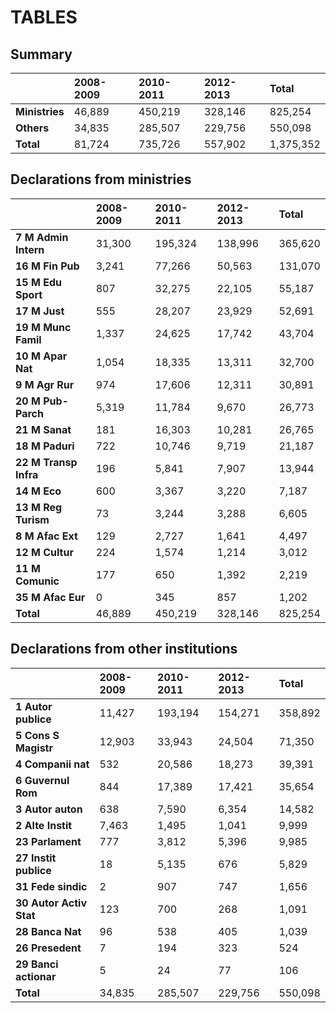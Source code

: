 # TABLES




## Summary


| &nbsp;           | 2008-2009   | 2010-2011   | 2012-2013   | Total     |
|:-----------------|:------------|:------------|:------------|:----------|
| **Ministries**   | 46,889      | 450,219     | 328,146     | 825,254   |
| **Others**       | 34,835      | 285,507     | 229,756     | 550,098   |
| **Total**        | 81,724      | 735,726     | 557,902     | 1,375,352 |


## Declarations from ministries


| &nbsp;                  | 2008-2009   | 2010-2011   | 2012-2013   | Total   |
|:------------------------|:------------|:------------|:------------|:--------|
| **7 M Admin Intern**    | 31,300      | 195,324     | 138,996     | 365,620 |
| **16 M Fin Pub**        | 3,241       | 77,266      | 50,563      | 131,070 |
| **15 M Edu Sport**      | 807         | 32,275      | 22,105      | 55,187  |
| **17 M Just**           | 555         | 28,207      | 23,929      | 52,691  |
| **19 M Munc Famil**     | 1,337       | 24,625      | 17,742      | 43,704  |
| **10 M Apar Nat**       | 1,054       | 18,335      | 13,311      | 32,700  |
| **9 M Agr Rur**         | 974         | 17,606      | 12,311      | 30,891  |
| **20 M Pub-Parch**      | 5,319       | 11,784      | 9,670       | 26,773  |
| **21 M Sanat**          | 181         | 16,303      | 10,281      | 26,765  |
| **18 M Paduri**         | 722         | 10,746      | 9,719       | 21,187  |
| **22 M Transp Infra**   | 196         | 5,841       | 7,907       | 13,944  |
| **14 M Eco**            | 600         | 3,367       | 3,220       | 7,187   |
| **13 M Reg Turism**     | 73          | 3,244       | 3,288       | 6,605   |
| **8 M Afac Ext**        | 129         | 2,727       | 1,641       | 4,497   |
| **12 M Cultur**         | 224         | 1,574       | 1,214       | 3,012   |
| **11 M Comunic**        | 177         | 650         | 1,392       | 2,219   |
| **35 M Afac Eur**       | 0           | 345         | 857         | 1,202   |
| **Total**               | 46,889      | 450,219     | 328,146     | 825,254 |


## Declarations from other institutions


| &nbsp;                    | 2008-2009   | 2010-2011   | 2012-2013   | Total   |
|:--------------------------|:------------|:------------|:------------|:--------|
| **1 Autor publice**       | 11,427      | 193,194     | 154,271     | 358,892 |
| **5 Cons S Magistr**      | 12,903      | 33,943      | 24,504      | 71,350  |
| **4 Companii nat**        | 532         | 20,586      | 18,273      | 39,391  |
| **6 Guvernul Rom**        | 844         | 17,389      | 17,421      | 35,654  |
| **3 Autor auton**         | 638         | 7,590       | 6,354       | 14,582  |
| **2 Alte Instit**         | 7,463       | 1,495       | 1,041       | 9,999   |
| **23 Parlament**          | 777         | 3,812       | 5,396       | 9,985   |
| **27 Instit publice**     | 18          | 5,135       | 676         | 5,829   |
| **31 Fede sindic**        | 2           | 907         | 747         | 1,656   |
| **30 Autor Activ Stat**   | 123         | 700         | 268         | 1,091   |
| **28 Banca Nat**          | 96          | 538         | 405         | 1,039   |
| **26 Presedent**          | 7           | 194         | 323         | 524     |
| **29 Banci actionar**     | 5           | 24          | 77          | 106     |
| **Total**                 | 34,835      | 285,507     | 229,756     | 550,098 |

